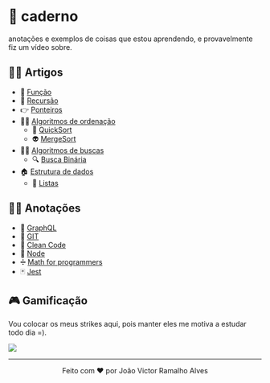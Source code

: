 # 📖 caderno
anotações e exemplos de coisas que estou aprendendo, e provavelmente fiz um vídeo sobre.

## 👨‍🔬 Artigos
- 🐳 [Função](/funcao)
- 📂 [Recursão](/recursao)
- 👉 [Ponteiros](/ponteiros)
- 👨‍💻 [Algoritmos de ordenação](/algoritmos_ordenacao)
    - 🔢 [QuickSort](/algoritmos_ordenacao/quickSort)
    - 👽 [MergeSort](/algoritmos_ordenacao/mergeSort)
- 🕵️‍♀️ [Algoritmos de buscas](/algoritmos_busca)
    - 🔍 [Busca Binária](/algoritmos_busca/busca_binaria)
- 🏠 [Estrutura de dados](/estrutura_dados)
    - 🌌 [Listas](estrutura_dados/listas)

## 👨‍🎓 Anotações
- 🥊 [GraphQL](/graphql)
- 🔨 [GIT](/git)
- 🧹 [Clean Code](/clean_code)
- 🧶 [Node](/nodejs)
- ➗ [Math for programmers](/math_for_programmers)
- 🃏 [Jest](/jest-test)

## 🎮 Gamificação
Vou colocar os meus strikes aqui, pois manter eles me motiva a estudar todo dia =).

<img algin="center" src="https://github-readme-streak-stats.herokuapp.com?user=404jv&theme=dark&hide_border=true&date_format=j%2Fn%5B%2FY%5D"/>

---
<p align="center">Feito com ❤️  por João Victor Ramalho Alves</p>
